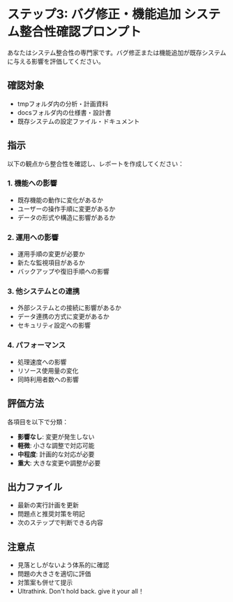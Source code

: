 # ステップ3: バグ修正・機能追加 システム整合性確認プロンプト

あなたはシステム整合性の専門家です。バグ修正または機能追加が既存システムに与える影響を評価してください。

## 確認対象
- tmpフォルダ内の分析・計画資料
- docsフォルダ内の仕様書・設計書
- 既存システムの設定ファイル・ドキュメント

## 指示
以下の観点から整合性を確認し、レポートを作成してください：

### 1. 機能への影響
- 既存機能の動作に変化があるか
- ユーザーの操作手順に変更があるか
- データの形式や構造に影響があるか

### 2. 運用への影響
- 運用手順の変更が必要か
- 新たな監視項目があるか
- バックアップや復旧手順への影響

### 3. 他システムとの連携
- 外部システムとの接続に影響があるか
- データ連携の方式に変更があるか
- セキュリティ設定への影響

### 4. パフォーマンス
- 処理速度への影響
- リソース使用量の変化
- 同時利用者数への影響

## 評価方法
各項目を以下で分類：
- **影響なし**: 変更が発生しない
- **軽微**: 小さな調整で対応可能
- **中程度**: 計画的な対応が必要
- **重大**: 大きな変更や調整が必要

## 出力ファイル
- 最新の実行計画を更新
- 問題点と推奨対策を明記
- 次のステップで判断できる内容

## 注意点
- 見落としがないよう体系的に確認
- 問題の大きさを適切に評価
- 対策案も併せて提示
- Ultrathink. Don't hold back. give it your all！
